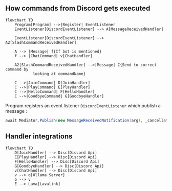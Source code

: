 ## How commands from Discord gets executed
```mermaid
flowchart TD
    Program[Program] -->|Register| EventListener
    EventListener[DiscordEventListener] --> A[MessageReceivedHandler]

    EventListener[DiscordEventListener] --> A2[SlashCommandReceivedHandler]

    A --> |Message| f{If bot is mentioned}
    f --> |ChatCommand| v[ChatHandler]

    A2[SlashCommandReceivedHandler] -->|Message| C{Send to correct command by 
            looking at commandName}

    C -->|JoinCommand| D[JoinHandler]
    C -->|PlayCommand| E[PlayHandler]
    C -->|HelloCommand| F[HelloHandler]
    C -->|GoodbyeCommand| G[GoodbyeHandler]
```
Program registers an event listener ```DiscordEventListener``` which publish a message :

```c#
await Mediator.Publish(new MessageReceivedNotification(arg), _cancellationToken);
```

## Handler integrations
```mermaid
flowchart TD
    D[JoinHandler] --> Disc[Discord Api]
    E[PlayHandler] --> Disc[Discord Api]
    F[HelloHandler] --> Disc[Discord Api]
    G[GoodbyeHandler] --> Disc[Discord Api]
    v[ChatHandler] --> Disc[Discord Api]
    v --> o[Ollama Server]
    o --> v
    E --> Lava[Lavalink]
```
